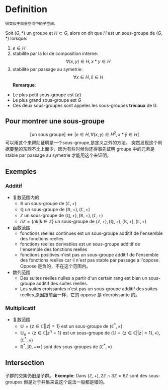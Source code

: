 # Definition
	很类似于向量空间中的子空间。
Soit $(G, *)$ un groupe et $H \subset G$, alors on dit que $H$ est un sous-groupe de $(G, *)$ lorsque:
1. $e \in H$
2. stabilite par la loi de composition interne:
$$
\forall (x,y) \in H,x*y\in H
$$
3. stabilite par passage au symetrie:
$$
\forall x \in H, \bar{x}\in H
$$
**Remarque**:
- Le plus petit sous-groupe est $\{ e \}$
- Le plus grand sous-groupe est $G$
- Ces deux sous-groupes sont appeles les sous-groupes **triviaux** de G.

## Pour montrer une sous-groupe
$$
[\text{un sous groupe}]\Leftrightarrow [e\in H,\forall (x,y)\in H^{2}, x*\bar{y} \in H]
$$
可以用这个来帮助证明是一个sous-groupe,是定义之外的方法。
突然发现这个判据要整的东西不比上面少，因为有些时候你还得事先证明 groupe 中的元素是 stable par passage au symetrie 才能用这个来证明。
## Exemples
### Additif
- 复数范围内的
	- $\mathbb{R}$ un sous-groupe de $(\mathbb{C},+)$
	- $\mathbb{Q}$ un sous-groupe de $(\mathbb{R},+),(\mathbb{C},+)$
	- $\mathbb{Z}$ un sous-groupe de $(\mathbb{Q},+),(\mathbb{R},+),(\mathbb{C},+)$
	- $n\mathbb{Z} = \{nk|k\in \mathbb{Z}\}$ un sous-groupe de $(\mathbb{Z},+),(\mathbb{Q},+),(\mathbb{R},+),(\mathbb{C},+)$
- 函数范围
	- fonctions reelles continues est un sous-groupe additif de l'ensemble des fonctions reelles
	- fonctions reelles derivables est un sous-groupe additif de l'ensemble des fonctions reelles
	- fonctions positives n'est pas un sous-groupe additif de l'ensemble des fonctions reelles car il n'est pas stable par passage a l'oppose. Oppose 是负的，不在这个范围内。
- 数列范围
	- Des suites reelles nulles a partir d'un certain rang est bien un sous-groupe additif des suites reelles.
	- Les suites croissantes n'est pas un sous-groupe additif des suites reelles.原因跟前面一样，它的 oppose 是 decroissante 的。
### Multiplicatif
- 复数范围
	- $\mathbb{U} = \{z\in \mathbb{C}||z| = 1\}$ est un sous-groupe de $(\mathbb{C}^{*},\times)$
	- $\mathbb{U}_{n} = \{ z\in \mathbb{C}|z^{n} = 1 \}$ est un sous-groupe de $(\mathbb{U} = \{z\in \mathbb{C}||z| = 1\},\times),(\mathbb{C}^{*},\times)$
	- $\mathbb{R}^{*},]0,+\infty[$ sont des sous-groupes de $(\mathbb{C}^{*},\times)$

## Intersection
子群的交集仍旧是子群。
**Exemple**:
Dans $(\mathbb{Z},+),2\mathbb{Z}\cap3\mathbb{Z} = 6\mathbb{Z}$ sont des sous-groupes
	但是对于并集来说这个说法一般都是错的。